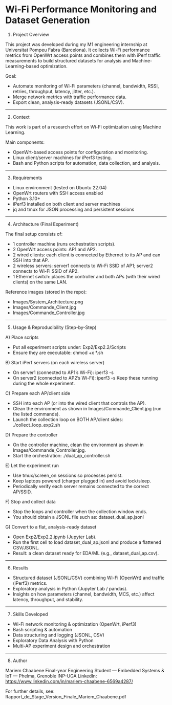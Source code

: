 Wi-Fi Performance Monitoring and Dataset Generation
===================================================

1) Project Overview

This project was developed during my M1 engineering internship at Universitat Pompeu Fabra (Barcelona).
It collects Wi-Fi performance metrics from OpenWrt access points and combines them with iPerf traffic
measurements to build structured datasets for analysis and Machine-Learning-based optimization.

Goal:
- Automate monitoring of Wi-Fi parameters (channel, bandwidth, RSSI, retries, throughput, latency, jitter, etc.).
- Merge network metrics with traffic performance data.
- Export clean, analysis-ready datasets (JSONL/CSV).
------------------------------------------------------------------------------------------------------------------------

2) Context

This work is part of a research effort on Wi-Fi optimization using Machine Learning.

Main components:
- OpenWrt-based access points for configuration and monitoring.
- Linux client/server machines for iPerf3 testing.
- Bash and Python scripts for automation, data collection, and analysis.
------------------------------------------------------------------------------------------------------------------------
3) Requirements

- Linux environment (tested on Ubuntu 22.04)
- OpenWrt routers with SSH access enabled
- Python 3.10+
- iPerf3 installed on both client and server machines
- jq and tmux for JSON processing and persistent sessions
------------------------------------------------------------------------------------------------------------------------

4) Architecture (Final Experiment)

The final setup consists of:
- 1 controller machine (runs orchestration scripts).
- 2 OpenWrt access points: AP1 and AP2.
- 2 wired clients: each client is connected by Ethernet to its AP and can SSH into that AP.
- 2 wireless servers: server1 connects to Wi-Fi SSID of AP1; server2 connects to Wi-Fi SSID of AP2.
- 1 Ethernet switch: places the controller and both APs (with their wired clients) on the same LAN.

Reference images (stored in the repo):
- Images/System_Architecture.png
- Images/Commande_Client.jpg
- Images/Commande_Controller.jpg
------------------------------------------------------------------------------------------------------------------------

5) Usage & Reproducibility (Step-by-Step)

A) Place scripts
   - Put all experiment scripts under: Exp2/Exp2.2/Scripts
   - Ensure they are executable: chmod +x *.sh

B) Start iPerf servers (on each wireless server)
   - On server1 (connected to AP1’s Wi-Fi):  iperf3 -s
   - On server2 (connected to AP2’s Wi-Fi):  iperf3 -s
   Keep these running during the whole experiment.

C) Prepare each AP/client side
   - SSH into each AP (or into the wired client that controls the AP).
   - Clean the environment as shown in Images/Commande_Client.jpg (run the listed commands).
   - Launch the collection loop on BOTH AP/client sides:
       ./collect_loop_exp2.sh

D) Prepare the controller
   - On the controller machine, clean the environment as shown in Images/Commande_Controller.jpg.
   - Start the orchestration:
       ./dual_ap_controller.sh

E) Let the experiment run
   - Use tmux/screen_on sessions so processes persist.
   - Keep laptops powered (charger plugged in) and avoid lock/sleep.
   - Periodically verify each server remains connected to the correct AP/SSID.

F) Stop and collect data
   - Stop the loops and controller when the collection window ends.
   - You should obtain a JSONL file such as:
       dataset_dual_ap.jsonl

G) Convert to a flat, analysis-ready dataset
   - Open Exp2/Exp2.2.ipynb (Jupyter Lab).
   - Run the first cell to load dataset_dual_ap.jsonl and produce a flattened CSV/JSONL.
   - Result: a clean dataset ready for EDA/ML (e.g., dataset_dual_ap.csv).
------------------------------------------------------------------------------------------------------------------------

6) Results

- Structured dataset (JSONL/CSV) combining Wi-Fi (OpenWrt) and traffic (iPerf3) metrics.
- Exploratory analysis in Python (Jupyter Lab / pandas).
- Insights on how parameters (channel, bandwidth, MCS, etc.) affect latency, throughput, and stability.
------------------------------------------------------------------------------------------------------------------------

7) Skills Developed

- Wi-Fi network monitoring & optimization (OpenWrt, iPerf3)
- Bash scripting & automation
- Data structuring and logging (JSONL, CSV)
- Exploratory Data Analysis with Python
- Multi-AP experiment design and orchestration
------------------------------------------------------------------------------------------------------------------------

8) Author

Mariem Chaabene
Final-year Engineering Student — Embedded Systems & IoT — Phelma, Grenoble INP-UGA
LinkedIn: https://www.linkedin.com/in/mariem-chaabene-6569a4287/

For further details, see:
Rapport_de_Stage_Version_Finale_Mariem_Chaabene.pdf


